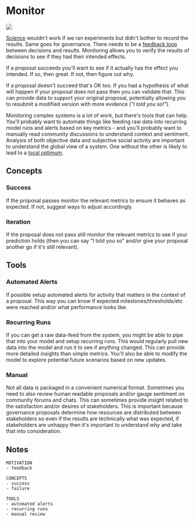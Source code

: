 # Monitor

![](https://i.imgur.com/iYqVRRM.png)

[Science](https://en.wikipedia.org/wiki/Science) wouldn't work if we ran experiments but didn't bother to record the results. Same goes for governance. There needs to be a [feedback loop](https://en.wikipedia.org/wiki/Feedback) between decisions and results. Monitoring allows you to verify the results of decisions to see if they had their intended effects.

If a proposal succeeds you'll want to see if it actually has the effect you intended. If so, then great. If not, then figure out why.

If a proposal doesn't succeed that's OK too. If you had a hypothesis of what will happen if your proposal does not pass then you can validate that. This can provide data to support your original proposal, potentially allowing you to resubmit a modified version with more evidence (*"I told you so!"*).

Monitoring complex systems is a lot of work, but there's tools that can help. You'll probably want to automate things like feeding raw data into recurring model runs and alerts based on key metrics - and you'll probably want to manually read community discussions to understand context and sentiment. Analysis of both objective data and subjective social activity are important to understand the global view of a system. One without the other is likely to lead to a [local optimum](https://en.wikipedia.org/wiki/Local_optimum).

## Concepts

### Success

If the proposal passes monitor the relevant metrics to ensure it behaves as expected. If not, suggest ways to adjust accordingly.

### Iteration

If the proposal does not pass still monitor the relevant metrics to see if your prediction holds (then you can say "I told you so" and/or give your proposal another go if it's still relevant).

## Tools

### Automated Alerts

If possible setup automated alerts for activity that matters in the context of a proposal. This way you can know if expected milestones/thresholds/etc were reached and/or what performance looks like.

### Recurring Runs

If you can get a raw data-feed from the system, you might be able to pipe that into your model and setup recurring runs. This would regularly pull new data into the model and run it to see if anything changed. This can provide more detailed insights than simple metrics. You'll also be able to modify the model to explore potential future scenarios based on new updates.

### Manual

Not all data is packaged in a convenient numerical format. Sometimes you need to also review human readable proposals and/or gauge sentiment on community forums and chats. This can sometimes provide insight related to the satisfaction and/or desires of stakeholders. This is important because governance proposals determine how resources are distributed between stakeholders so even if the results are technically what was expected, if stakeholders are unhappy then it's important to understand why and take that into consideration. 

## Notes

```
MOTIVATION
- feedback

CONCEPTS
- success
- failure

TOOLS
- automated alerts
- recurring runs
- manual review
```
